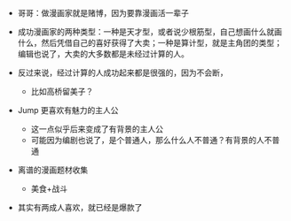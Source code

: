 - 哥哥：做漫画家就是赌博，因为要靠漫画活一辈子

- 成功漫画家的两种类型：一种是天才型，或者说少根筋型，自己想画什么就画什么，然后凭借自己的喜好获得了大卖；一种是算计型，就是主角团的类型；编辑也说了，大卖的大多数都是未经过计算的人。
- 反过来说，经过计算的人成功起来都是很强的，因为不会断，
	- 比如高桥留美子？
- Jump 更喜欢有魅力的主人公
	- 这一点似乎后来变成了有背景的主人公
	- 可能因为编剧也说了，是个普通人，那么什么人不普通？有背景的人不普通
- 离谱的漫画题材收集
	- 美食+战斗
- 其实有两成人喜欢，就已经是爆款了
